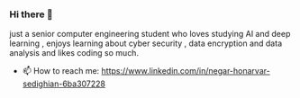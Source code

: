 ### Hi there 👋
just a senior computer engineering student who loves studying AI and deep learning , enjoys learning about cyber security , data encryption and data analysis and likes coding so much.
- 📫 How to reach me: https://www.linkedin.com/in/negar-honarvar-sedighian-6ba307228
<!--
**negarhonarvar/negarhonarvar** is a ✨ _special_ ✨ repository because its `README.md` (this file) appears on your GitHub profile.

Here are some ideas to get you started:

- 🔭 I’m currently working on ...
- 🌱 I’m currently learning ...
- 👯 I’m looking to collaborate on ...
- 🤔 I’m looking for help with ...
- 💬 Ask me about ...
- 📫 How to reach me: ...
- 😄 Pronouns: ...
- ⚡ Fun fact: ...
-->
